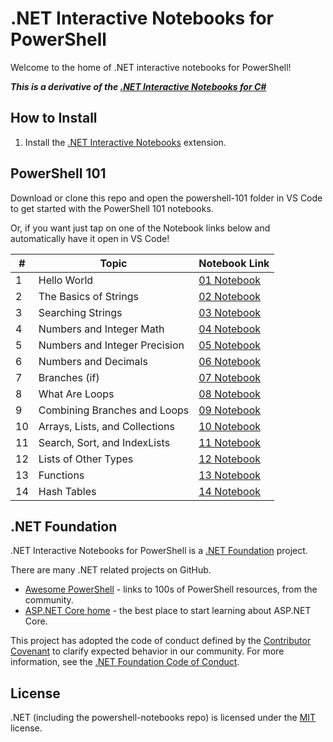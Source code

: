# .NET Interactive Notebooks for PowerShell

Welcome to the home of .NET interactive notebooks for PowerShell!

***This is a derivative of the [.NET Interactive Notebooks for C#](https://github.com/dotnet/csharp-notebooks)***

## How to Install

1. Install the [.NET Interactive Notebooks](https://marketplace.visualstudio.com/items?itemName=ms-dotnettools.dotnet-interactive-vscode) extension.

## PowerShell 101
Download or clone this repo and open the powershell-101 folder in VS Code to get started with the PowerShell 101 notebooks.

Or, if you want just tap on one of the Notebook links below and automatically have it open in VS Code!

<!-- Needs to be run thru tinyurl
vscode://ms-dotnettools.dotnet-interactive-vscode/openNotebook?url=https://raw.githubusercontent.com/dfinke/powershell-notebooks/master/powershell-101/01-Hello%20World.dib -->

| #  | Topic                           | Notebook Link         
|----|---------------------------------|-----------------------
|  1 | Hello World                     | [01 Notebook](https://tinyurl.com/01-HelloWorld)
|  2 | The Basics of Strings           | [02 Notebook](https://tinyurl.com/02-TheBasicsofStrings)
|  3 | Searching Strings               | [03 Notebook](https://tinyurl.com/03-SearchingStrings)
|  4 | Numbers and Integer Math        | [04 Notebook](https://tinyurl.com/04-NumbersandIntegerMath)
|  5 | Numbers and Integer Precision   | [05 Notebook](https://tinyurl.com/05-NumbersandIntegerPrecision)
|  6 | Numbers and Decimals            | [06 Notebook](https://tinyurl.com/06-NumbersandDecimals)
|  7 | Branches (if)                   | [07 Notebook](https://tinyurl.com/07-Branches)
|  8 | What Are Loops                  | [08 Notebook](https://tinyurl.com/08-WhatAreLoops-a)
|  9 | Combining Branches and Loops    | [09 Notebook](https://tinyurl.com/09-CombiningBranchesandLoops)
| 10 | Arrays, Lists, and Collections  | [10 Notebook](https://tinyurl.com/10-ArraysListsandCollections)
| 11 | Search, Sort, and IndexLists    | [11 Notebook](https://tinyurl.com/11-SearchSortandIndexLists)
| 12 | Lists of Other Types            | [12 Notebook](https://tinyurl.com/12-ListsofOtherTypes)
| 13 | Functions                       | [13 Notebook](https://tinyurl.com/13-Functions)
| 14 | Hash Tables                     | [14 Notebook](https://tinyurl.com/14-Hashtables)

## .NET Foundation

.NET Interactive Notebooks for PowerShell is a [.NET Foundation](https://www.dotnetfoundation.org/projects) project.

There are many .NET related projects on GitHub.

- [Awesome PowerShell](https://github.com/janikvonrotz/awesome-powershell) - links to 100s of PowerShell resources, from the community.
- [ASP.NET Core home](https://docs.microsoft.com/aspnet/core/?view=aspnetcore-3.1) - the best place to start learning about ASP.NET Core.

This project has adopted the code of conduct defined by the [Contributor Covenant](http://contributor-covenant.org/) to clarify expected behavior in our community. For more information, see the [.NET Foundation Code of Conduct](http://www.dotnetfoundation.org/code-of-conduct).

## License

.NET (including the powershell-notebooks repo) is licensed under the [MIT](LICENSE) license.
